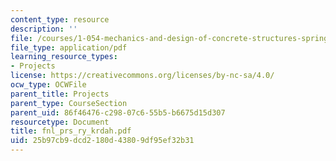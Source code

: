 ```yaml
---
content_type: resource
description: ''
file: /courses/1-054-mechanics-and-design-of-concrete-structures-spring-2004/25b97cb9dcd2180d43809df95ef32b31_fnl_prs_ry_krdah.pdf
file_type: application/pdf
learning_resource_types:
- Projects
license: https://creativecommons.org/licenses/by-nc-sa/4.0/
ocw_type: OCWFile
parent_title: Projects
parent_type: CourseSection
parent_uid: 86f46476-c298-07c6-55b5-b6675d15d307
resourcetype: Document
title: fnl_prs_ry_krdah.pdf
uid: 25b97cb9-dcd2-180d-4380-9df95ef32b31
---
```


